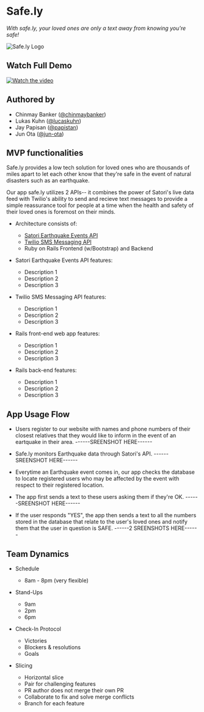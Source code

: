 # Safe.ly 
*With safe.ly, your loved ones are only a text away from knowing you're safe!*

![Safe.ly Logo](/public/images/logo.png)

## Watch Full Demo

[![Watch the video](/public/readme_images/youtube_screen.png)](https://youtu.be/aAwIbdGh1go)

## Authored by

* Chinmay Banker ([@chinmaybanker](https://github.com/chinmaybanker))
* Lukas Kuhn ([@lucaskuhn](https://github.com/LucasKuhn))
* Jay Papisan ([@papistan](https://github.com/papistan))
* Jun Ota ([@jun-ota](https://github.com/Jun-Ota))

## MVP functionalities

Safe.ly provides a low tech solution for loved ones who are thousands of miles apart to let each other know that they're safe in the event of natural disasters such as an earthquake.

Our app safe.ly utilizes 2 APIs-- it combines the power of Satori's live data feed with Twilio's ability to send and recieve text messages to provide a simple reassurance tool for people at a time when the health and safety of their loved ones is foremost on their minds. 

* Architecture consists of:
  * [Satori Earthquake Events API](https://www.satori.com/channels/USGS-Earthquakes)
  * [Twilio SMS Messaging API](https://www.twilio.com/docs/tutorials/server-notifications-ruby-rails)
  * Ruby on Rails Frontend (w/Bootstrap) and Backend

* Satori Earthquake Events API features:
  * Description 1
  * Description 2
  * Description 3
  
* Twilio SMS Messaging API features:
  * Description 1
  * Description 2
  * Description 3

* Rails front-end web app features:
  * Description 1
  * Description 2
  * Description 3

* Rails back-end features:
  * Description 1
  * Description 2
  * Description 3


## App Usage Flow

* Users register to our website with names and phone numbers of their closest relatives that they would like to inform in the event of an eartquake in their area.
------SREENSHOT HERE------

* Safe.ly monitors Earthquake data through Satori's API.
------SREENSHOT HERE------

* Everytime an Earthquake event comes in, our app checks the database to locate registered users who may be affected by the event with respect to their registered location.

* The app first sends a text to these users asking them if they're OK.
------SREENSHOT HERE------

* If the user responds "YES", the app then sends a text to all the numbers stored in the database that relate to the user's loved ones and notify them that the user in question is SAFE.
------2 SREENSHOTS HERE------

## Team Dynamics

* Schedule
  * 8am - 8pm (very flexible)

* Stand-Ups
  * 9am
  * 2pm
  * 6pm

* Check-In Protocol
  * Victories
  * Blockers & resolutions
  * Goals

* Slicing
  * Horizontal slice
  * Pair for challenging features
  * PR author does not merge their own PR
  * Collaborate to fix and solve merge conflicts
  * Branch for each feature

